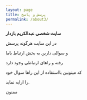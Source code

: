 ```yaml
---
layout: page
title: پرسش و پاسخ  
permalink: /about3/
---
```

**سایت شخصی عبدالکریم بازدار**

در این سایت هرگونه پرسش

و سوالی دارین به بخش ارتباط باما 

رفته و راهای ارتباطی وجود دارد

که میتونین بااستفاده از این راها سوال خود

را ارایه نماید.

ممنون 